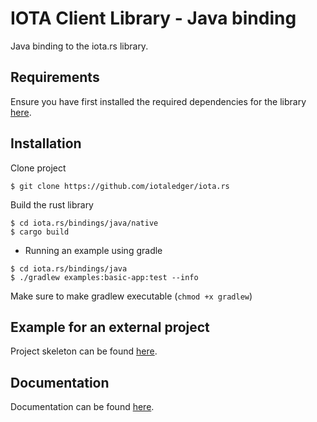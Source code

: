 # IOTA Client Library - Java binding

Java binding to the iota.rs library.

## Requirements

Ensure you have first installed the required dependencies for the library [here](https://github.com/iotaledger/iota.rs/blob/dev/README.md).

## Installation

Clone project
```
$ git clone https://github.com/iotaledger/iota.rs
```

Build the rust library
```
$ cd iota.rs/bindings/java/native
$ cargo build
```

- Running an example using gradle
```
$ cd iota.rs/bindings/java
$ ./gradlew examples:basic-app:test --info
```

Make sure to make gradlew executable (`chmod +x gradlew`)

## Example for an external project
Project skeleton can be found [here](https://github.com/kwek20/iota-rs-java).

## Documentation

Documentation can be found [here](https://client-lib.docs.iota.org/overview/index.html).
